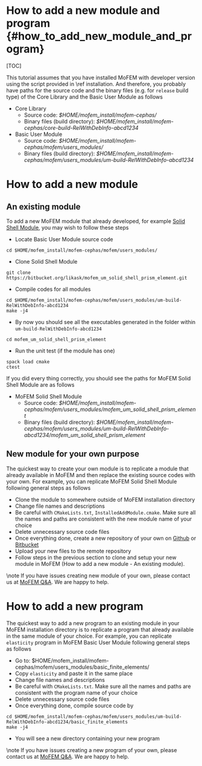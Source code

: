 How to add a new module and program {#how_to_add_new_module_and_program}
==========================================================

[TOC]

This tutorial assumes that you have installed MoFEM with developer version using
the script provided in \ref installation. And therefore, you probably have paths
for the source code and the binary files (e.g. for `release` build type) of the
Core Library and the Basic User Module as follows

- Core Library
  - Source code: *$HOME/mofem_install/mofem-cephas/*
  - Binary files (build directory): *$HOME/mofem_install/mofem-cephas/core-build-RelWithDebInfo-abcd1234*
- Basic User Module
  - Source code: *$HOME/mofem_install/mofem-cephas/mofem/users_modules/*
  - Binary files (build directory): *$HOME/mofem_install/mofem-cephas/mofem/users_modules/um-build-RelWithDebInfo-abcd1234*

# How to add a new module

## An existing module

To add a new MoFEM module that already developed, for example [Solid Shell
Module](https://bitbucket.org/likask/mofem_um_solid_shell_prism_element/src/master/), you may wish to follow these steps

- Locate Basic User Module source code
```
cd $HOME/mofem_install/mofem-cephas/mofem/users_modules/
```

- Clone Solid Shell Module
```
git clone https://bitbucket.org/likask/mofem_um_solid_shell_prism_element.git
```

- Compile codes for all modules
```
cd $HOME/mofem_install/mofem-cephas/mofem/users_modules/um-build-RelWithDebInfo-abcd1234
make -j4
```

- By now you should see all the executables generated in the folder within `um-build-RelWithDebInfo-abcd1234`
```
cd mofem_um_solid_shell_prism_element
```

- Run the unit test (if the module has one)
```
spack load cmake
ctest
```

If you did every thing correctly, you should see the paths for MoFEM
Solid Shell Module are as follows

- MoFEM Solid Shell Module
  - Source code: *$HOME/mofem_install/mofem-cephas/mofem/users_modules/mofem_um_solid_shell_prism_element*
  - Binary files (build directory): *$HOME/mofem_install/mofem-cephas/mofem/users_modules/um-build-RelWithDebInfo-abcd1234/mofem_um_solid_shell_prism_element*

## New module for your own purpose

The quickest way to create your own module is to replicate a module that already
available in MoFEM and then replace the existing source codes with your own. For
example, you can replicate MoFEM Solid Shell Module 
following general steps as follows

- Clone the module to somewhere outside of MoFEM installation directory
- Change file names and descriptions
- Be careful with `CMakeLists.txt`, `InstalledAddModule.cmake`. Make sure all
  the names and paths are consistent with the new module name of your choice
- Delete unnecessary source code files
- Once everything done, create a new repository of your own on
  [Github](https://github.com) or [Bitbucket](https://bitbucket.org)
- Upload your new files to the remote repository
- Follow steps in the previous section to clone and setup your new module in
  MoFEM (How to add a new module - An existing module).

\note If you have issues creating new module of your own, please contact us at [MoFEM
Q&A](https://groups.google.com/forum/#!categories/mofem-group). We are happy to help.


# How to add a new program

The quickest way to add a new program to an existing module in your
MoFEM installation directory is to replicate a program that already available in
the same module of your choice. For example, you can replicate `elasticity`
program in MoFEM Basic User Module following general steps as follows

- Go to:
  $HOME/mofem_install/mofem-cephas/mofem/users_modules/basic_finite_elements/
- Copy `elasticity` and paste it in the same place
- Change file names and descriptions
- Be careful with `CMakeLists.txt`. Make sure all the names and paths are consistent with the program name of your choice
- Delete unnecessary source code files
- Once everything done, compile source code by
```
cd $HOME/mofem_install/mofem-cephas/mofem/users_modules/um-build-RelWithDebInfo-abcd1234/basic_finite_elements
make -j4
```
- You will see a new directory containing your new program

\note If you have issues creating a new program of your own, please contact us at [MoFEM
Q&A](https://groups.google.com/forum/#!categories/mofem-group). We are happy to help.